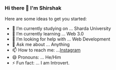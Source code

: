 ### Hi there 👋 I'm Shirshak



Here are some ideas to get you started:

- 🔭 I’m currently studying on ... Sharda University
- 🌱 I’m currently learning ... Web 3.0
- 🤔 I’m looking for help with ... Web Development
- 💬 Ask me about ... Anything
- 📫 How to reach me: ...[Instagram](https://www.instagram.com/shirshak.mgr/)
- 😄 Pronouns: ... He/Him
- ⚡ Fun fact: ... I am Introvert.

